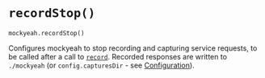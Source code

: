 # `recordStop()`

`mockyeah.recordStop()`

Configures mockyeah to stop recording and capturing service requests,
to be called after a call to [`record`](./record.md).
Recorded responses are written to `./mockyeah`
(or `config.capturesDir` - see [Configuration](../Configuration.md)).
